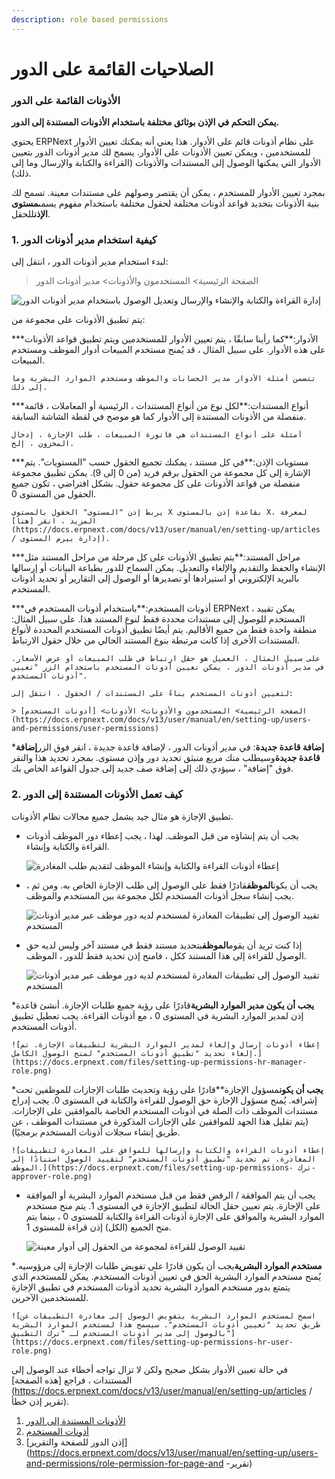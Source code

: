 ```yaml
---
description: role based permissions
---
```


# الصلاحيات القائمة على الدور

### الأذونات القائمة على الدور

**يمكن التحكم في الإذن بوثائق مختلفة باستخدام الأذونات المستندة إلى الدور.**

يحتوي ERPNext على نظام أذونات قائم على الأدوار. هذا يعني أنه يمكنك تعيين الأدوار للمستخدمين ، ويمكن تعيين الأذونات على الأدوار. يسمح لك مدير أذونات الدور بتعيين الأدوار التي يمكنها الوصول إلى المستندات والأذونات (القراءة والكتابة والإرسال وما إلى ذلك).

بمجرد تعيين الأدوار للمستخدم ، يمكن أن يقتصر وصولهم على مستندات معينة. تسمح لك بنية الأذونات بتحديد قواعد أذونات مختلفة لحقول مختلفة باستخدام مفهوم يسمى**مستوى الإذن**للحقل.

### 1. كيفية استخدام مدير أذونات الدور

لبدء استخدام مدير أذونات الدور ، انتقل إلى:

> الصفحة الرئيسية> المستخدمون والأذونات> مدير أذونات الدور

![إدارة القراءة والكتابة والإنشاء والإرسال وتعديل الوصول باستخدام مدير أذونات الدور](https://docs.erpnext.com/files/setting-up-permissions-leave-application.png)

يتم تطبيق الأذونات على مجموعة من:

\*\*\*الأدوار:\*\*كما رأينا سابقًا ، يتم تعيين الأدوار للمستخدمين ويتم تطبيق قواعد الأذونات على هذه الأدوار. على سبيل المثال ، قد يُمنح مستخدم المبيعات أدوار الموظف ومستخدم المبيعات.

```
تتضمن أمثلة الأدوار مدير الحسابات والموظف ومستخدم الموارد البشرية وما إلى ذلك.
```

\*\*\*أنواع المستندات:\*\*لكل نوع من أنواع المستندات ، الرئيسية أو المعاملات ، قائمة منفصلة من الأذونات المستندة إلى الأدوار كما هو موضح في لقطة الشاشة السابقة.

```
أمثلة على أنواع المستندات هي فاتورة المبيعات ، طلب الإجازة ، إدخال المخزون ، إلخ.
```

\*\*\*مستويات الإذن:\*\*في كل مستند ، يمكنك تجميع الحقول حسب "المستويات". يتم الإشارة إلى كل مجموعة من الحقول برقم فريد (من 0 إلى 9). يمكن تطبيق مجموعة منفصلة من قواعد الأذونات على كل مجموعة حقول. بشكل افتراضي ، تكون جميع الحقول من المستوى 0.

```
يربط إذن "المستوى" الحقول بالمستوى X بقاعدة إذن بالمستوى X. لمعرفة المزيد ، انقر [هنا](https://docs.erpnext.com/docs/v13/user/manual/en/setting-up/articles / إدارة بيرم المستوى).
```

\*\*\*مراحل المستند:\*\*يتم تطبيق الأذونات على كل مرحلة من مراحل المستند مثل الإنشاء والحفظ والتقديم والإلغاء والتعديل. يمكن السماح للدور بطباعة البيانات أو إرسالها بالبريد الإلكتروني أو استيرادها أو تصديرها أو الوصول إلى التقارير أو تحديد أذونات المستخدم.

\*\*\*أذونات المستخدم:\*\*باستخدام أذونات المستخدم في ERPNext ، يمكن تقييد المستخدم للوصول إلى مستندات محددة فقط لنوع المستند هذا. على سبيل المثال: منطقة واحدة فقط من جميع الأقاليم. يتم أيضًا تطبيق أذونات المستخدم المحددة لأنواع المستندات الأخرى إذا كانت مرتبطة بنوع المستند الحالي من خلال حقول الارتباط.

```
على سبيل المثال ، العميل هو حقل ارتباط في طلب المبيعات أو عرض الأسعار. في مدير أذونات الدور ، يمكن تعيين أذونات المستخدم باستخدام الزر "تعيين أذونات المستخدم".

لتعيين أذونات المستخدم بناءً على المستندات / الحقول ، انتقل إلى:

> الصفحة الرئيسية> المستخدمون والأذونات> الأذونات> [أذونات المستخدم](https://docs.erpnext.com/docs/v13/user/manual/en/setting-up/users-and-permissions/user-permissions)
```

\***إضافة قاعدة جديدة**: في مدير أذونات الدور ، لإضافة قاعدة جديدة ، انقر فوق الزر**إضافة قاعدة جديدة**وسيطلب منك مربع منبثق تحديد دور وإذن مستوى. بمجرد تحديد هذا والنقر فوق "إضافة" ، سيؤدي ذلك إلى إضافة صف جديد إلى جدول القواعد الخاص بك.

### 2. كيف تعمل الأذونات المستندة إلى الدور

تطبيق الإجازة هو مثال جيد يشمل جميع مجالات نظام الأذونات.

*   يجب أن يتم إنشاؤه من قبل الموظف. لهذا ، يجب إعطاء دور الموظف أذونات القراءة والكتابة وإنشاء.

    ![إعطاء أذونات القراءة والكتابة وإنشاء الموظف لتقديم طلب المغادرة](https://docs.erpnext.com/files/setting-up-permissions-employee-role.png)
*   يجب أن يكون**الموظف**قادرًا فقط على الوصول إلى طلب الإجازة الخاص به. ومن ثم ، يجب إنشاء سجل أذونات المستخدم لكل مجموعة بين المستخدم والموظف.

    ![تقييد الوصول إلى تطبيقات المغادرة لمستخدم لديه دور موظف عبر مدير أذونات المستخدم](https://docs.erpnext.com/files/setting-up-permissions-employee-user-permissions.png)
*   إذا كنت تريد أن يقوم**الموظف**بتحديد مستند فقط في مستند آخر وليس لديه حق الوصول للقراءة إلى هذا المستند ككل ، فامنح إذن تحديد فقط للدور ، الموظف.

    ![تقييد الوصول إلى تطبيقات المغادرة لمستخدم لديه دور موظف عبر مدير أذونات المستخدم](https://docs.erpnext.com/files/setting-up-select-permissions-employee.png)

\***يجب أن يكون مدير الموارد البشرية**قادرًا على رؤية جميع طلبات الإجازة. أنشئ قاعدة إذن لمدير الموارد البشرية في المستوى 0 ، مع أذونات القراءة. يجب تعطيل تطبيق أذونات المستخدم.

```
![إعطاء أذونات إرسال وإلغاء لمدير الموارد البشرية لتطبيقات الإجازة. تم إلغاء تحديد "تطبيق أذونات المستخدم" لمنح الوصول الكامل.](https://docs.erpnext.com/files/setting-up-permissions-hr-manager-role.png)
```

\***يجب أن يكون**مسؤول الإجازة\*\*قادرًا على رؤية وتحديث طلبات الإجازات للموظفين تحت إشرافه. يُمنح مسؤول الإجازة حق الوصول للقراءة والكتابة في المستوى 0. يجب إدراج مستندات الموظف ذات الصلة في أذونات المستخدم الخاصة بالموافقين على الإجازات. (يتم تقليل هذا الجهد للموافقين على الإجازات المذكورة في مستندات الموظف ، عن طريق إنشاء سجلات أذونات المستخدم برمجيًا).

```
![إعطاء أذونات القراءة والكتابة وإرسالها للموافق على المغادرة لتطبيقات المغادرة. تم تحديد "تطبيق أذونات المستخدم" لتقييد الوصول استنادًا إلى الموظف.](https://docs.erpnext.com/files/setting-up-permissions- ترك-approver-role.png)
```

*   يجب أن يتم الموافقة / الرفض فقط من قبل مستخدم الموارد البشرية أو الموافقة على الإجازة. يتم تعيين حقل الحالة لتطبيق الإجازة في المستوى 1. يتم منح مستخدم الموارد البشرية والموافق على الإجازة أذونات القراءة والكتابة للمستوى 0 ، بينما يتم منح الجميع (الكل) إذن قراءة للمستوى 1.

    ![تقييد الوصول للقراءة لمجموعة من الحقول إلى أدوار معينة](https://docs.erpnext.com/files/setting-up-permissions-level-1.png)

\***مستخدم الموارد البشرية**يجب أن يكون قادرًا على تفويض طلبات الإجازة إلى مرؤوسيه. يُمنح مستخدم الموارد البشرية الحق في تعيين أذونات المستخدم. يمكن للمستخدم الذي يتمتع بدور مستخدم الموارد البشرية تحديد أذونات المستخدم في تطبيق الإجازة للمستخدمين الآخرين.

```
![اسمح لمستخدم الموارد البشرية بتفويض الوصول إلى مغادرة التطبيقات عن طريق تحديد "تعيين أذونات المستخدم". سيسمح هذا لمستخدم الموارد البشرية بالوصول إلى مدير أذونات المستخدم لـ "ترك التطبيق"](https://docs.erpnext.com/files/setting-up-permissions-hr-user-role.png)
```

في حالة تعيين الأدوار بشكل صحيح ولكن لا تزال تواجه أخطاء عند الوصول إلى المستندات ، فراجع \[هذه الصفحة]\(https://docs.erpnext.com/docs/v13/user/manual/en/setting-up/articles / تقرير إذن خطأ).

1. [الأذونات المستندة إلى الدور](https://docs.erpnext.com/docs/v13/user/manual/en/setting-up/users-and-permissions/role-based-permissions)
2. [أذونات المستخدم](https://docs.erpnext.com/docs/v13/user/manual/en/setting-up/users-and-permissions/user-permissions)
3. \[إذن الدور للصفحة والتقرير]\(https://docs.erpnext.com/docs/v13/user/manual/en/setting-up/users-and-permissions/role-permission-for-page-and -تقرير)
